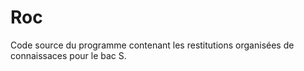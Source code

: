 # Roc

Code source du programme contenant les restitutions organisées de connaissaces pour le bac S.
